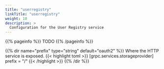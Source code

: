 ```yaml
---
title: "userregistry"
linkTitle: "userregistry"
weight: 10
description: >
  Configuration for the User Registry service
---
```


{{% pageinfo %}}
TODO
{{% /pageinfo %}}

{{% dir name="prefix" type="string" default="oauth2" %}}
Where the HTTP service is exposed.
{{< highlight toml >}}
[grpc.services.storageprovider]
prefix = "/"
{{< /highlight >}}
{{% /dir %}}

